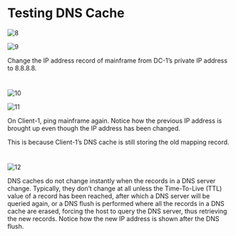 # Testing DNS Cache

![8](https://github.com/melisa-er/Testing-DNS-Cache/assets/157723219/4b045f8a-cf71-4196-9682-038556d4a690)

![9](https://github.com/melisa-er/Testing-DNS-Cache/assets/157723219/f8640ccf-f0aa-4267-ad7f-29bd73ba6948)

Change the IP address record of mainframe from DC-1’s private IP address to 8.8.8.8.

#
![10](https://github.com/melisa-er/Testing-DNS-Cache/assets/157723219/b774e23e-2609-4b9f-889c-7b9cb76daea5)

![11](https://github.com/melisa-er/Testing-DNS-Cache/assets/157723219/f0a9ec80-1b14-432c-b2d1-65b2554f9d51)

On Client-1, ping mainframe again. Notice how the previous IP address is brought up even though the IP address has been changed.

This is because Client-1’s DNS cache is still storing the old mapping record. 

#
![12](https://github.com/melisa-er/Testing-DNS-Cache/assets/157723219/42a90b73-dad2-41dc-b837-0b9c11f5992b)

DNS caches do not change instantly when the records in a DNS server change. Typically, they don’t change at all unless the Time-To-Live (TTL) value of a record has been reached, after which a DNS server will be queried again, or a DNS flush is performed where all the records in a DNS cache are erased, forcing the host to query the DNS server, thus retrieving the new records.
Notice how the new  IP address is shown after the DNS flush.
